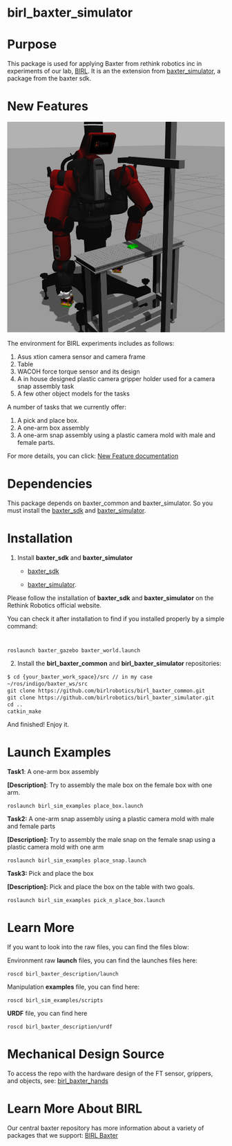 # birl_baxter_simulator

# Purpose
This package is used for applying Baxter from rethink robotics inc in experiments of our lab, [BIRL](https://github.com/birlrobotics/birl_baxter/wiki).
It is an the extension from [baxter_simulator](https://github.com/RethinkRobotics/baxter_simulator), a package from the baxter sdk.

# New Features

![baxter](https://github.com/birlrobotics/birl_baxter_common/blob/master/media/full.png)

The environment for BIRL experiments includes as follows:
  1.  Asus xtion camera sensor and camera frame
  2.  Table
  3.  WACOH force torque sensor and its design
  4.  A in house designed plastic camera gripper holder used for a camera snap assembly task
  5.  A few other object models for the tasks

A number of tasks that we currently offer:
 1. A pick and place box.
 2. A one-arm box assembly
 3. A one-arm snap assembly using a plastic camera mold with male and female parts. 

For more details, you can click: [New Feature documentation](https://github.com/birlrobotics/birl_baxter_common/wiki/New-Features-documentation)

# Dependencies
This package depends on baxter_common and baxter_simulator. So you must install the [baxter_sdk](http://sdk.rethinkrobotics.com/wiki/Workstation_Setup) and [baxter_simulator](http://sdk.rethinkrobotics.com/wiki/Simulator_Installation).

# Installation
1. Install **baxter_sdk** and **baxter_simulator**

   - [baxter_sdk](http://sdk.rethinkrobotics.com/wiki/Workstation_Setup) 

   - [baxter_simulator](http://sdk.rethinkrobotics.com/wiki/Simulator_Installation).

  Please follow the installation of **baxter_sdk** and **baxter_simulator** on the Rethink Robotics official website.  

  You can check it after installation to find if you installed properly by a simple command: 
#
    roslaunch baxter_gazebo baxter_world.launch 

 
2. Install the **birl_baxter_common** and **birl_baxter_simulator** repositories:
````
$ cd {your_baxter_work_space}/src // in my case ~/ros/indigo/baxter_ws/src
git clone https://github.com/birlrobotics/birl_baxter_common.git
git clone https://github.com/birlrobotics/birl_baxter_simulator.git
cd ..
catkin_make
````
 And finished! Enjoy it.

# Launch Examples
**Task1**: A one-arm box assembly
    
**[Description]**: Try to assembly the male box on the female box with one arm.
````
roslaunch birl_sim_examples place_box.launch
````

**Task2:** A one-arm snap assembly using a plastic camera mold with male and female parts

**[Description]:** Try to assembly the male snap on the female snap using a plastic camera mold with one arm
````
roslaunch birl_sim_examples place_snap.launch
````

**Task3:** Pick and place the box

**[Description]:** Pick and place the box on the table with two goals.
````
roslaunch birl_sim_examples pick_n_place_box.launch
````

# Learn More
If you want to look into the raw files, you can find the files blow:

Environment raw **launch** files, you can find the launches files here:
````
roscd birl_baxter_description/launch
````

Manipulation **examples** file, you can find here:
````
roscd birl_sim_examples/scripts
````

**URDF** file, you can find here
````
roscd birl_baxter_description/urdf
````

# Mechanical Design Source
To access the repo with the hardware design of the FT sensor, grippers, and objects, see: [birl_baxter_hands](https://github.com/birlrobotics/birl_baxter_hands)

# Learn More About BIRL
Our central baxter repository has more information about a variety of packages that we support: [BIRL Baxter](https://github.com/birlrobotics/birl_baxter/wiki)
